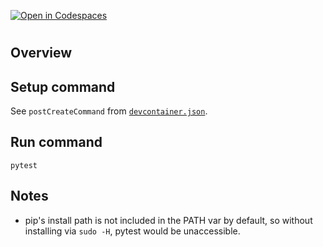 [![Open in Codespaces](https://classroom.github.com/assets/launch-codespace-7f7980b617ed060a017424585567c406b6ee15c891e84e1186181d67ecf80aa0.svg)](https://classroom.github.com/open-in-codespaces?assignment_repo_id=14501082)
# <Your Project Name>

<Short description of your project>

## Overview

<Long description of your project>

## Setup command

See `postCreateCommand` from [`devcontainer.json`](.devcontainer/devcontainer.json).

## Run command
`pytest`

## Notes
- pip's install path is not included in the PATH var by default, so without installing via `sudo -H`, pytest would be unaccessible.
